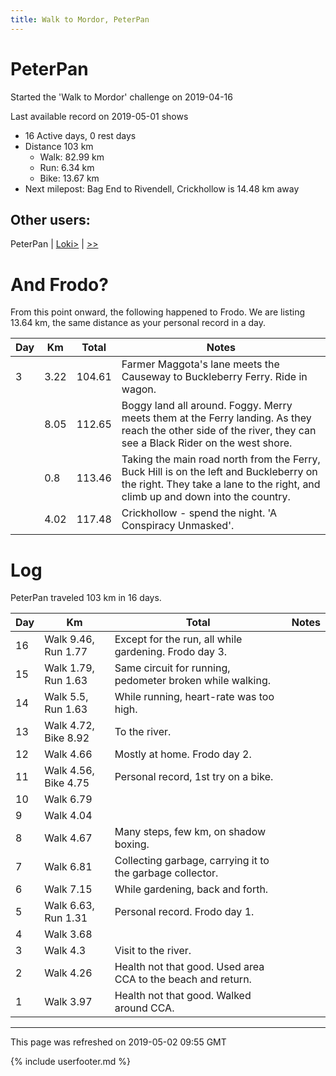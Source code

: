```yaml
---
title: Walk to Mordor, PeterPan
---
```


# PeterPan

Started the 'Walk to Mordor' challenge on 2019-04-16

Last available record on 2019-05-01 shows
* 16 Active days, 0 rest days
* Distance 103 km
  * Walk: 82.99 km
  * Run: 6.34 km
  * Bike: 13.67 km
* Next milepost: Bag End to Rivendell, Crickhollow is 14.48 km away

## Other users:

PeterPan \| [Loki\>](Loki.md) \| [\>\>](Joani.md)

# And Frodo?
From this point onward, the following happened to Frodo.
We are listing 13.64 km, the same distance as your personal record in a day.

| Day | Km | Total | Notes |
| --- | --- | --- | --- |
| 3 | 3.22 | 104.61 | Farmer Maggota's lane meets the Causeway to Buckleberry Ferry. Ride in wagon. |
|   | 8.05 | 112.65 | Boggy land all around. Foggy. Merry meets them at the Ferry landing. As they reach the other side of the river, they can see a Black Rider on the west shore. |
|   | 0.8 | 113.46 | Taking the main road north from the Ferry, Buck Hill is on the left and Buckleberry on the right. They take a lane to the right, and climb up and down into the country. |
|   | 4.02 | 117.48 | Crickhollow - spend the night. 'A Conspiracy Unmasked'. |


# Log

PeterPan traveled 103 km in 16 days.

| Day | Km | Total | Notes |
| --- | --- | --- | --- |
 | 16 | Walk 9.46, Run 1.77 | Except for the run, all while gardening. Frodo day 3. |
 | 15 | Walk 1.79, Run 1.63 | Same circuit for running, pedometer broken while walking.  |
 | 14 | Walk 5.5, Run 1.63 | While running, heart-rate was too high.  |
 | 13 | Walk 4.72, Bike 8.92 | To the river.  |
 | 12 | Walk 4.66 | Mostly at home. Frodo day 2. |
 | 11 | Walk 4.56, Bike 4.75 | Personal record, 1st try on a bike.  |
 | 10 | Walk 6.79 |  |
 | 9 | Walk 4.04 |  |
 | 8 | Walk 4.67 | Many steps, few km, on shadow boxing.  |
 | 7 | Walk 6.81 | Collecting garbage, carrying it to the garbage collector.  |
 | 6 | Walk 7.15 | While gardening, back and forth.  |
 | 5 | Walk 6.63, Run 1.31 | Personal record. Frodo day 1. |
 | 4 | Walk 3.68 |  |
 | 3 | Walk 4.3 | Visit to the river.  |
 | 2 | Walk 4.26 | Health not that good. Used area CCA to the beach and return.  |
 | 1 | Walk 3.97 | Health not that good. Walked around CCA.  |

---
This page was refreshed on 2019-05-02 09:55 GMT

{% include userfooter.md %}
